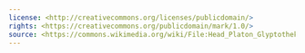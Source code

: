 ```yaml
---
license: <http://creativecommons.org/licenses/publicdomain/>
rights: <https://creativecommons.org/publicdomain/mark/1.0/>
source: <https://commons.wikimedia.org/wiki/File:Head_Platon_Glyptothek_Munich_548.jpg>
---
```

